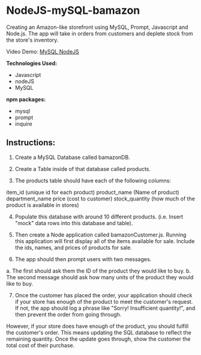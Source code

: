 # NodeJS-mySQL-bamazon


Creating an Amazon-like storefront using MySQL, Prompt, Javascript and Node.js. The app will take in orders from customers and deplete stock from the store's inventory.

Video Demo: <a href="https://youtu.be/xZEY0pdeX88" target="_blank">MySQL NodeJS</a>


<b>Technologies Used:</b>
<ul>
	<li>Javascript</li>
	<li>nodeJS</li>
	<li>MySQL</li>
</ul>

<b>npm packages:</b>
<ul>
	<li>mysql</li>
	<li>prompt</li>
	<li>inquire</li>
</ul>


<h2>Instructions:</h2>

1. Create a MySQL Database called bamazonDB.

2. Create a Table inside of that database called products.

3. The products table should have each of the following columns:

item_id (unique id for each product)
product_name (Name of product)
department_name
price (cost to customer)
stock_quantity (how much of the product is available in stores)

4. Populate this database with around 10 different products. (i.e. Insert "mock" data rows into this database and table).

5. Then create a Node application called bamazonCustomer.js. Running this application will first display all of the items available for sale. Include the ids, names, and prices of products for sale.

6. The app should then prompt users with two messages.

a. The first should ask them the ID of the product they would like to buy.
b. The second message should ask how many units of the product they would like to buy.

7. Once the customer has placed the order, your application should check if your store has enough of the product to meet the customer's request.
If not, the app should log a phrase like "Sorry! Insufficient quantity!", and then prevent the order from going through.

However, if your store does have enough of the product, you should fulfill the customer's order.
This means updating the SQL database to reflect the remaining quantity.
Once the update goes through, show the customer the total cost of their purchase.